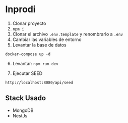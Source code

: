 # Inprodi

1. Clonar proyecto
2. ```npm i```
3. Clonar el archivo ```.env.template``` y renombrarlo a ```.env```
4. Cambiar las variables de entorno
5. Levantar la base de datos
```
docker-compose up -d
```

6. Levantar: ```npm run dev```

7. Ejecutar SEED 
```
http://localhost:8080/api/seed
```


## Stack Usado
- MongoDB
- NestJs

